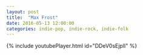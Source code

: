 ```yaml
---
layout: post
title:  "Max Frost"
date: 2016-05-13 12:00:00
categories: indie-pop, indie-rock, indie-folk
---
```

{% include youtubePlayer.html id="DDeV0sEjplI" %}

